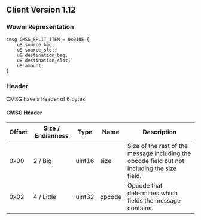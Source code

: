 ## Client Version 1.12

### Wowm Representation
```rust,ignore
cmsg CMSG_SPLIT_ITEM = 0x010E {
    u8 source_bag;    
    u8 source_slot;    
    u8 destination_bag;    
    u8 destination_slot;    
    u8 amount;    
}

```
### Header
CMSG have a header of 6 bytes.

#### CMSG Header
| Offset | Size / Endianness | Type   | Name   | Description |
| ------ | ----------------- | ------ | ------ | ----------- |
| 0x00   | 2 / Big           | uint16 | size   | Size of the rest of the message including the opcode field but not including the size field.|
| 0x02   | 4 / Little        | uint32 | opcode | Opcode that determines which fields the message contains.|
